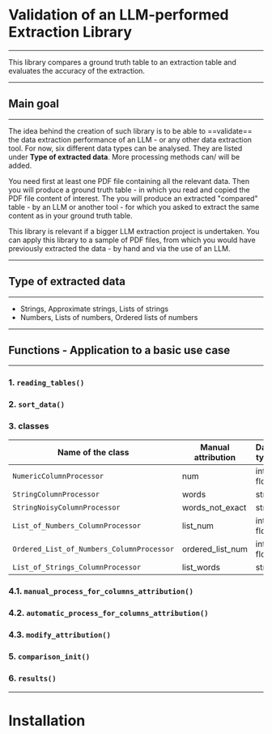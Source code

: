 # Validation of an LLM-performed Extraction Library
---

This library compares a ground truth table to an extraction table and evaluates the accuracy of the extraction.

---

## Main goal
---
The idea behind the creation of such library is to be able to ==validate== the data extraction performance of an LLM - or any other data extraction tool.
For now, six different data types can be analysed. They are listed under **Type of extracted data**.
More processing methods can/ will be added.

You need first at least one PDF file containing all the relevant data.
Then you will produce a ground truth table - in which you read and copied the PDF file content of interest.
The you will produce an extracted "compared" table - by an LLM or another tool - for which you asked to extract the same content as in your ground truth table.

This library is relevant if a bigger LLM extraction project is undertaken. You can apply this library to a sample of PDF files, from which you would have previously extracted the data - by hand and via the use of an LLM.

---

## Type of extracted data
---
- Strings, Approximate strings, Lists of strings
- Numbers, Lists of numbers, Ordered lists of numbers

---

## Functions - Application to a basic use case
---

### 1. `reading_tables()`

### 2. `sort_data()`

### 3. classes

| Name of the class | Manual attribution | Data type | Description |
|-------------------|--------------------|-------------|-----------|
| `NumericColumnProcessor` | num | int, float | ?
| `StringColumnProcessor` | words | str | ? 
| `StringNoisyColumnProcessor` | words_not_exact | str | ? 
| `List_of_Numbers_ColumnProcessor` | list_num | int, float | ? 
| `Ordered_List_of_Numbers_ColumnProcessor` | ordered_list_num | int, float | ? 
| `List_of_Strings_ColumnProcessor` | list_words | str | ?

### 4.1. `manual_process_for_columns_attribution()`
### 4.2. `automatic_process_for_columns_attribution()`
### 4.3. `modify_attribution()`

### 5. `comparison_init()`

### 6. `results()`

---

# Installation

